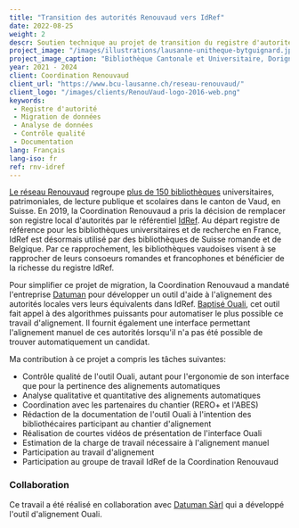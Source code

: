 ```yaml
---
title: "Transition des autorités Renouvaud vers IdRef"
date: 2022-08-25
weight: 2
descr: Soutien technique au projet de transition du registre d'autorités du réseau vaudois Renouvaud vers le référentiel IdRef.
project_image: "/images/illustrations/lausanne-unitheque-bytguignard.jpg"
project_image_caption: "Bibliothèque Cantonale et Universitaire, Dorigny, Lausanne"
year: 2021 - 2024
client: Coordination Renouvaud
client_url: "https://www.bcu-lausanne.ch/reseau-renouvaud/"
client_logo: "/images/clients/RenouVaud-logo-2016-web.png"
keywords: 
 - Registre d'autorité
 - Migration de données
 - Analyse de données
 - Contrôle qualité
 - Documentation
lang: Français
lang-iso: fr
ref: rnv-idref
---
```


[Le réseau Renouvaud](https://www.bcu-lausanne.ch/reseau-renouvaud/) regroupe [plus de 150 bibliothèques](https://map.renouvaud.ch/) 
universitaires, patrimoniales, de lecture publique et scolaires dans le canton de Vaud, en Suisse. En 2019, la Coordination
Renouvaud a pris la décision de remplacer son registre local d'autorités par le référentiel [IdRef](https://www.idref.fr/). 
Au départ registre de référence pour les bibliothèques universitaires et de recherche en France, IdRef est désormais utilisé par
des bibliothèques de Suisse romande et de Belgique. Par ce rapprochement, les bibliothèques vaudoises visent à se rapprocher de 
leurs consoeurs romandes et francophones et bénéficier de la richesse du registre IdRef.

Pour simplifier ce projet de migration, la Coordination Renouvaud a mandaté l'entreprise [Datuman](https://www.datuman.ch/) 
pour développer un outil d'aide à l'alignement des autorités locales vers leurs équivalents dans IdRef. 
[Baptisé Ouali](https://zenodo.org/record/6760362#.YwfGC_FBw-R), cet outil fait appel à des algorithmes
puissants pour automatiser le plus possible ce travail d'alignement. Il fournit également une interface permettant l'alignement
manuel de ces autorités lorsqu'il n'a pas été possible de trouver automatiquement un candidat.

Ma contribution à ce projet a compris les tâches suivantes:

* Contrôle qualité de l'outil Ouali, autant pour l'ergonomie de son interface que pour la pertinence des alignements automatiques
* Analyse qualitative et quantitative des alignements automatiques
* Coordination avec les partenaires du chantier (RERO+ et l'ABES)
* Rédaction de la documentation de l'outil Ouali à l'intention des bibliothécaires participant au chantier d'alignement
* Réalisation de courtes vidéos de présentation de l'interface Ouali
* Estimation de la charge de travail nécessaire à l'alignement manuel
* Participation au travail d'alignement
* Participation au groupe de travail IdRef de la Coordination Renouvaud

### Collaboration

Ce travail a été réalisé en collaboration avec [Datuman Sàrl](https://www.datuman.ch/) qui a développé l'outil d'alignement Ouali.